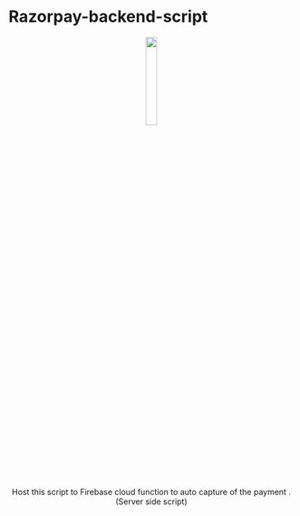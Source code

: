 # Razorpay-backend-script


<p align="center">
   <img src ="https://nodejs.org/static/images/logo.svg", width="20%">
</p>


<p align="center">
Host this script to Firebase cloud function to auto capture of the payment .(Server side script)
</p>
